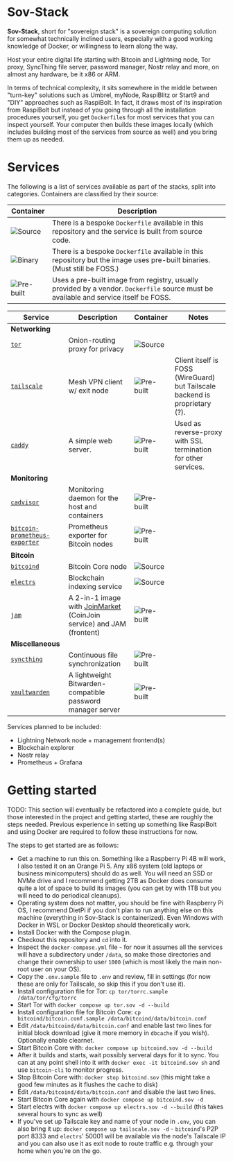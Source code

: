 # Sov-Stack

**Sov-Stack**, short for "sovereign stack" is a sovereign computing solution for somewhat technically inclined users, especially with a good working knowledge of Docker, or willingness to learn along the way.

Host your entire digital life starting with Bitcoin and Lightning node, Tor proxy, SyncThing file server, password manager, Nostr relay and more, on almost any hardware, be it x86 or ARM.

In terms of technical complexity, it sits somewhere in the middle between "turn-key" solutions such as Umbrel, myNode, RaspiBlitz or Start9 and "DIY" approaches such as RaspiBolt. In fact, it draws most of its inspiration from RaspiBolt but instead of you going through all the installation procedures yourself, you get `Dockerfile`s for most services that you can inspect yourself. Your computer then builds these images locally (which includes building most of the services from source as well) and you bring them up as needed.

# Services

The following is a list of services available as part of the stacks, split into categories. Containers are classified by their source:

| Container | Description |
|-----------|-------------|
| ![Source](https://img.shields.io/badge/Source-darkgreen) | There is a bespoke `Dockerfile` available in this repository and the service is built from source code. |
| ![Binary](https://img.shields.io/badge/Binary-556611) | There is a bespoke `Dockerfile` available in this repository but the image uses pre-built binaries. (Must still be FOSS.) |
| ![Pre-built](https://img.shields.io/badge/Pre--built-554411) | Uses a pre-built image from registry, usually provided by a vendor. `Dockerfile` source must be available and service itself be FOSS. |

| Service | Description | Container | Notes |
|---------|-------------|-----------|-------|
| **Networking** |
| [`tor`](https://torproject.org/) | Onion-routing proxy for privacy | ![Source](https://img.shields.io/badge/0.4.7.13-Source-darkgreen?logo=git&logoColor=white) |
| [`tailscale`](https://tailscale.com/) | Mesh VPN client w/ exit node | ![Pre-built](https://img.shields.io/badge/latest-Pre--built-554411?logo=docker&logoColor=white) | Client itself is FOSS (WireGuard) but Tailscale backend is proprietary (?). |
| [`caddy`](https://github.com/caddyserver/caddy) | A simple web server. | ![Pre-built](https://img.shields.io/badge/latest-Pre--built-554411?logo=docker&logoColor=white) | Used as reverse-proxy with SSL termination for other services. |
| **Monitoring**|
| [`cadvisor`](https://github.com/google/cadvisor) | Monitoring daemon for the host and containers | ![Pre-built](https://img.shields.io/badge/0.47.1-Pre--built-554411?logo=docker&logoColor=white) |
| [`bitcoin-prometheus-exporter`](https://github.com/jvstein/bitcoin-prometheus-exporter) | Prometheus exporter for Bitcoin nodes | ![Pre-built](https://img.shields.io/badge/latest-Pre--built-554411?logo=docker&logoColor=white) |
| **Bitcoin** |
| [`bitcoind`](https://github.com/bitcoin/bitcoin) | Bitcoin Core node | ![Source](https://img.shields.io/badge/25.1-Source-darkgreen?logo=git&logoColor=white) |
| [`electrs`](https://github.com/romanz/electrs) | Blockchain indexing service | ![Source](https://img.shields.io/badge/0.9.13-Source-darkgreen?logo=git&logoColor=white) |
| [`jam`](https://github.com/joinmarket-webui/jam-docker) | A 2-in-1 image with [JoinMarket](https://joinmarket.net/) (CoinJoin service) and JAM (frontent) | ![Pre-built](https://img.shields.io/badge/latest-Pre--built-554411?logo=docker&logoColor=white) |
| **Miscellaneous** |
| [`syncthing`](https://syncthing.net/) | Continuous file synchronization | ![Pre-built](https://img.shields.io/badge/latest-Pre--built-554411?logo=docker&logoColor=white) |
| [`vaultwarden`](https://github.com/dani-garcia/vaultwarden) | A lightweight Bitwarden-compatible password manager server | ![Pre-built](https://img.shields.io/badge/latest-Pre--built-554411?logo=docker&logoColor=white) |

Services planned to be included:
* Lightning Network node + management frontend(s)
* Blockchain explorer
* Nostr relay
* Prometheus + Grafana

# Getting started

TODO: This section will eventually be refactored into a complete guide, but those interested in the project and getting started, these are roughly the steps needed. Previous experience in setting up something like RaspiBolt and using Docker are required to follow these instructions for now.

The steps to get started are as follows:
* Get a machine to run this on. Something like a Raspberry Pi 4B will work, I also tested it on an Orange Pi 5. Any x86 system (old laptops or business minicomputers) should do as well. You will need an SSD or NVMe drive and I recommend getting 2TB as Docker does consume quite a lot of space to build its images (you can get by with 1TB but you will need to do periodical cleanups).
* Operating system does not matter, you should be fine with Raspberry Pi OS, I recommend DietPi if you don't plan to run anything else on this machine (everything in Sov-Stack is containerized). Even Windows with Docker in WSL or Docker Desktop should theoretically work.
* Install Docker with the Compose plugin.
* Checkout this repository and `cd` into it.
* Inspect the `docker-compose.yml` file - for now it assumes all the services will have a subdirectory under `/data`, so make those directories and change their ownership to user `1000` (which is most likely the main non-root user on your OS).
* Copy the `.env.sample` file to `.env` and review, fill in settings (for now these are only for Tailscale, so skip this if you don't use it).
* Install configuration file for Tor: `cp tor/torrc.sample /data/tor/cfg/torrc`
* Start Tor with `docker compose up tor.sov -d --build`
* Install configuration file for Bitcoin Core: `cp bitcoind/bitcoin.conf.sample /data/bitcoind/data/bitcoin.conf`
* Edit `/data/bitcoind/data/bitcoin.conf` and enable last two lines for initial block download (give it more memory in `dbcache` if you wish). Optionally enable clearnet.
* Start Bitcoin Core with: `docker compose up bitcoind.sov -d --build`
* After it builds and starts, wait possibly serveral days for it to sync. You can at any point shell into it with `docker exec -it bitcoind.sov sh` and use `bitcoin-cli` to monitor progress.
* Stop Bitcoin Core with: `docker stop bitcoind.sov` (this might take a good few minutes as it flushes the cache to disk)
* Edit `/data/bitcoind/data/bitcoin.conf` and disable the last two lines.
* Start Bitcoin Core again with `docker compose up bitcoind.sov -d`
* Start electrs with `docker compose up electrs.sov -d --build` (this takes several hours to sync as well)
* If you've set up Tailscale key and name of your node in `.env`, you can also bring it up: `docker compose up tailscale.sov -d` - `bitcoind`'s P2P port 8333 and `electrs`' 50001 will be available via the node's Tailscale IP and you can also use it as exit node to route traffic e.g. through your home when you're on the go.
